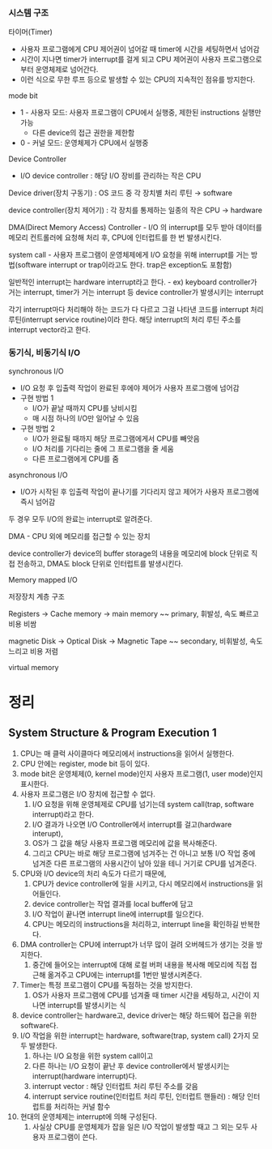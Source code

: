 ### 시스템 구조

타이머(Timer)

- 사용자 프로그램에게 CPU 제어권이 넘어갈 때 timer에 시간을 세팅하면서 넘어감
- 시간이 지나면 timer가 interrupt를 걸게 되고 CPU 제어권이 사용자 프로그램으로부터 운영체제로 넘어간다.
- 이런 식으로 무한 루프 등으로 발생할 수 있는 CPU의 지속적인 점유를 방지한다.

mode bit

- 1 - 사용자 모드: 사용자 프로그램이 CPU에서 실행중, 제한된 instructions 실행만 가능
    - 다른 device의 접근 권한을 제한함
- 0 - 커널 모드: 운영체제가 CPU에서 실행중

Device Controller

- I/O device controller : 해당 I/O 장비를 관리하는 작은 CPU

Device driver(장치 구동기) : OS 코드 중 각 장치별 처리 루틴 → software

device controller(장치 제어기) : 각 장치를 통제하는 일종의 작은 CPU → hardware

DMA(Direct Memory Access) Controller - I/O 의 interrupt를 모두 받아 데이터를 메모리 컨트롤러에 요청해 처리 후, CPU에 인터럽트를 한 번 발생시킨다.

system call - 사용자 프로그램이 운영체제에게 I/O 요청을 위해 interrupt를 거는 방법(software interrupt or trap이라고도 한다. trap은 exception도 포함함)

일반적인 interrupt는 hardware interrupt라고 한다. - ex) keyboard controller가 거는 interrupt, timer가 거는 interrupt 등 device controller가 발생시키는 interrupt

각기 interrupt마다 처리해야 하는 코드가 다 다르고 그걸 나타낸 코드를 interrupt 처리 루틴(interrupt service routine)이라 한다. 해당 interrupt의 처리 루틴 주소를 interrupt vector라고 한다.

### 동기식, 비동기식 I/O

synchronous I/O

- I/O 요청 후 입출력 작업이 완료된 후에야 제어가 사용자 프로그램에 넘어감
- 구현 방법 1
    - I/O가 끝날 때까지 CPU를 낭비시킴
    - 매 시점 하나의 I/O만 일어날 수 있음
- 구현 방법 2
    - I/O가 완료될 때까지 해당 프로그램에게서 CPU를 빼앗음
    - I/O 처리를 기다리는 줄에 그 프로그램을 줄 세움
    - 다른 프로그램에게 CPU를 줌

asynchronous I/O

- I/O가 시작된 후 입출력 작업이 끝나기를 기다리지 않고 제어가 사용자 프로그램에 즉시 넘어감

두 경우 모두 I/O의 완료는 interrupt로 알려준다.

DMA - CPU 외에 메모리를 접근할 수 있는 장치

device controller가 device의 buffer storage의 내용을 메모리에 block 단위로 직접 전송하고, DMA도 block 단위로 인터럽트를 발생시킨다.

Memory mapped I/O

저장장치 계층 구조

Registers → Cache memory → main memory ~~ primary, 휘발성, 속도 빠르고 비용 비쌈 

magnetic Disk → Optical Disk → Magnetic Tape ~~ secondary, 비휘발성, 속도 느리고 비용 저렴

virtual memory

        
        

# 정리

## System Structure & Program Execution 1

1. CPU는 매 클럭 사이클마다 메모리에서 instructions을 읽어서 실행한다.
2. CPU 안에는 register, mode bit 등이 있다.
3. mode bit은 운영체제(0, kernel mode)인지 사용자 프로그램(1, user mode)인지 표시한다.
4. 사용자 프로그램은 I/O 장치에 접근할 수 없다.
    1. I/O 요청을 위해 운영체제로 CPU를 넘기는데 system call(trap, software interrupt)라고 한다.
    2. I/O 결과가 나오면 I/O Controller에서 interrupt를 걸고(hardware interupt), 
    3. OS가 그 값을 해당 사용자 프로그램 메모리에 값을 복사해준다.
    4. 그리고 CPU는 바로 해당 프로그램에 넘겨주는 건 아니고 보통 I/O 작업 중에 넘겨준 다른 프로그램의 사용시간이 남아 있을 테니 거기로 CPU를 넘겨준다.
5. CPU와 I/O device의 처리 속도가 다르기 때문에,
    1. CPU가 device controller에 일을 시키고, 다시 메모리에서 instructions을 읽어들인다.
    2. device controller는 작업 결과를 local buffer에 담고
    3. I/O 작업이 끝나면 interrupt line에 interrupt를 일으킨다.
    4. CPU는 메모리의 instructions을 처리하고, interrupt line을 확인하길 반복한다.
6. DMA controller는 CPU에 interrupt가 너무 많이 걸려 오버헤드가 생기는 것을 방지한다.
    1. 중간에 들어오는 interrupt에 대해 로컬 버퍼 내용을 복사해 메모리에 직접 접근해 옮겨주고 CPU에는 interrupt를 1번만 발생시켜준다.
7. Timer는 특정 프로그램이 CPU를 독점하는 것을 방지한다. 
    1. OS가 사용자 프로그램에 CPU를 넘겨줄 때 timer 시간을 세팅하고, 시간이 지나면 interrupt를 발생시키는 식
8. device controller는 hardware고, device driver는 해당 하드웨어 접근을 위한 software다.
9. I/O 작업을 위한 interrupt는 hardware, software(trap, system call) 2가지 모두 발생한다.
    1. 하나는 I/O 요청을 위한 system call이고
    2. 다른 하나는 I/O 요청이 끝난 후 device controller에서 발생시키는 interrupt(hardware interrupt)다.
    3. interrupt vector : 해당 인터럽트 처리 루틴 주소를 갖음
    4. interrupt service routine(인터럽트 처리 루틴, 인터럽트 핸들러) : 해당 인터럽트를 처리하는 커널 함수  
10. 현대의 운영체제는 interrupt에 의해 구성된다.
    1. 사실상 CPU를 운영체제가 잡을 일은 I/O 작업이 발생할 때고 그 외는 모두 사용자 프로그램이 쓴다.